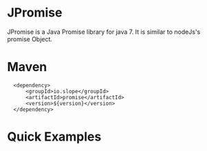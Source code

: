 # JPromise
JPromise is a Java Promise library for java 7. It is similar to nodeJs's promise Object.

# Maven

```
  <dependency>
      <groupId>io.slope</groupId>
      <artifactId>promise</artifactId>
      <version>${version}</version>
  </dependency>
```

# Quick Examples
